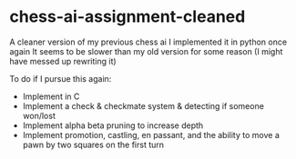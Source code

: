 # chess-ai-assignment-cleaned

A cleaner version of my previous chess ai
I implemented it in python once again
It seems to be slower than my old version for some reason (I might have messed up rewriting it)

To do if I pursue this again:
- Implement in C
- Implement a check & checkmate system & detecting if someone won/lost 
- Implement alpha beta pruning to increase depth
- Implement promotion, castling, en passant, and the ability to move a pawn by two squares on the first turn
